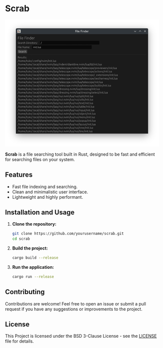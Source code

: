 # Scrab

![Scrab UI](./screenshots/ui.png)

**Scrab** is a file searching tool built in Rust, designed to be fast and efficient for searching files on your system. 

## Features
- Fast file indexing and searching.
- Clean and minimalistic user interface.
- Lightweight and highly performant.

## Installation and Usage

1. **Clone the repository:**
   ```bash
   git clone https://github.com/yourusername/scrab.git
   cd scrab

2. **Build the project:**
   ```bash
   cargo build --release

3. **Run the application:**
   ```bash
   cargo run --release

## Contributing

Contributions are welcome! Feel free to open an issue or submit a pull request if you have any suggestions or improvements to the project.

## License
This Project is licensed under the BSD 3-Clause License - see the [LICENSE](LICENSE) file for details.
